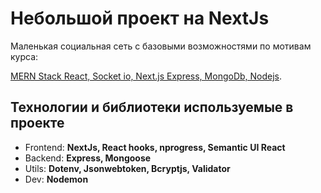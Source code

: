 # Небольшой проект на NextJs

Маленькая социальная сеть с базовыми возможностями по мотивам курса:

[MERN Stack React, Socket io, Next.js Express, MongoDb, Nodejs][1].

## Технологии и библиотеки используемые в проекте

- Frontend: **NextJs, React hooks, nprogress, Semantic UI React**
- Backend: **Express, Mongoose**
- Utils: **Dotenv, Jsonwebtoken, Bcryptjs, Validator**
- Dev: **Nodemon**

[1]: https://www.udemy.com/course/mernstack-nextjs-withsocketio/ 'Курс на Udemy'
